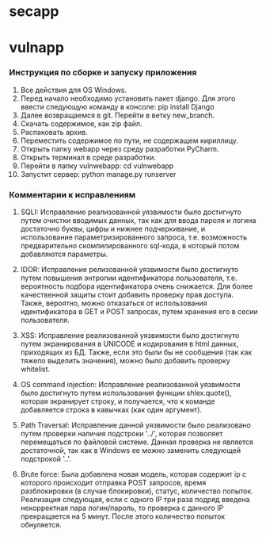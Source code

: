 # secapp
# vulnapp
### Инструкция по сборке и запуску приложения
1. Все действия для OS Windows.
2. Перед начало необходимо установить пакет django. Для этого ввести следующую команду в консоле: pip install Django
3. Далее возвращаемся в git. Перейти в ветку new_branch.
4. Скачать содержимое, как zip файл.
5. Распаковать архив.
6. Переместить содержимое по пути, не содержащем кириллицу.
7. Открыть папку webapp через среду разработки PyCharm.
8. Открыть терминал в среде разработки.
9. Перейти в папку vulnwebapp: cd vulnwebapp
10. Запустит сервер: python manage.py runserver


### Комментарии к исправлениям
1. SQLI: 
Исправление реализованной уязвимости было достигнуто путем очистки вводимых данных, так как для ввода пароля и логина достаточно буквы, цифры и нижнее подчеркивание, и использование параметризированного запроса, т.е. возможность предварительно скомпилированного sql-кода, в который потом добавляются параметры.

2. IDOR:
Исправление релизованной уязвимости было достигнуто путем повышения энтропии идентификатора пользователя, т.е. вероятность подбора идентификатора очень снижается. Для более качественной защиты стоит добавить проверку прав доступа. Также, вероятно, можно отказаться от использования идентификатора в GET и POST запросах, путем хранения его в сесии пользователя.

3. XSS:
Исправление реализованной уязвимости было достигнуто путем экранирования в UNICODE и кодирования в html данных, приходящих из БД. Также, если это были бы не сообщения (так как тяжело выделить значения), можно было  добавить проверку whitelist.

4. OS command injection: 
Исправление реализованной уязвимости было достигнуто путем использования функции shlex.quote(), которая экранирует строку, и получается, что к команде добавляется строка в кавычках (как один аргумент).

5. Path Traversal:
Исправление данной уязвимости было реализовано путем проверки наличия подстроки '../', которая позволяет перемещаться по файловой системе. Данная проверка не является достаточной, так как в Windows ее можно заменить следующей подстрокой '..\'.

6. Brute force:
Была добавлена новая модель, которая содержит ip с которого происходит отправка POST запросов, время разблокировки (в случае блокировки), статус, количество попыток. Реализация следующая, если с одного IP три раза подряд введена некорректная пара логин/пароль, то проверка с данного IP прекращается на 5 минут. После этого количество попыток обнуляется.
